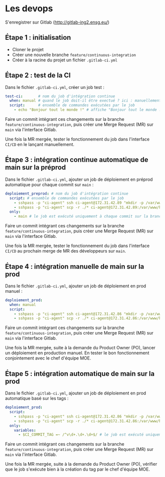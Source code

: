 # Les devops

S'enregistrer sur Gitlab (http://gitlab-ing2.ensg.eu/)

## Étape 1 : initialisation

- Cloner le projet
- Créer une nouvelle branche `feature/continuous-integration`
- Créer à la racine du projet un fichier `.gitlab-ci.yml`

## Étape 2 : test de la CI

Dans le fichier `.gitlab-ci.yml`, créer un job test :
```yaml
test-ci:       # nom du job d'intégration continue
  when: manual # quand le job doit-il être exectué ? ici : manuellement
  script:      # ensemble de commandes exécutées par le job
    - echo "Bonjour tout le monde !" # affiche "Bonjour tout le monde !"
```
Faire un commit intégrant ces changements sur la branche `feature/continuous-integration`, puis créer une Merge Request (MR) sur `main` via l'interface Gitlab.

Une fois la MR mergée, tester le fonctionnement du job dans l'interface `CI/CD` en le lançant manuellement.

## Étape 3 : intégration continue automatique de main sur la préprod

Dans le fichier `.gitlab-ci.yml`, ajouter un job de déploiement en préprod automatique pour chaque commit sur `main` :
```yaml
deploiement_preprod: # nom du job d'intégration continue
  script: # ensemble de commandes exécutées par le job
    - sshpass -p "ci-agent" ssh ci-agent@172.31.42.89 "mkdir -p /var/www/html/VOTRE_PROJET" # crée le dossier s'il n'existe pas sur la machine de préprod
    - sshpass -p "ci-agent" scp -r ./* ci-agent@172.31.42.89:/var/www/html/VOTRE_PROJET     # copie le contenu du dépôt git dans le dossier créé
  only:
    - main # le job est exécuté uniquement à chaque commit sur la branche main
```
Faire un commit intégrant ces changements sur la branche `feature/continuous-integration`, puis créer une Merge Request (MR) sur `main` via l'interface Gitlab.

Une fois la MR mergée, tester le fonctionnement du job dans l'interface `CI/CD` au prochain merge de MR des développeurs sur `main`.

## Étape 4 : intégration manuelle de main sur la prod

Dans le fichier `.gitlab-ci.yml`, ajouter un job de déploiement en prod manuel :
```yaml
deploiement_prod:
  when: manual
  script:
    - sshpass -p "ci-agent" ssh ci-agent@172.31.42.86 "mkdir -p /var/www/html/VOTRE_PROJET"
    - sshpass -p "ci-agent" scp -r ./* ci-agent@172.31.42.86:/var/www/html/VOTRE_PROJET
```
Faire un commit intégrant ces changements sur la branche `feature/continuous-integration`, puis créer une Merge Request (MR) sur `main` via l'interface Gitlab.

Une fois la MR mergée, suite à la demande du Product Owner (PO), lancer un déploiement en production manuel. En tester le bon fonctionnement conjointement avec le chef d'équipe MOE.

## Étape 5 : intégration automatique de main sur la prod

Dans le fichier `.gitlab-ci.yml`, ajouter un job de déploiement en prod automatique basé sur les tags :

```yaml
deploiement_prod:
  script:
    - sshpass -p "ci-agent" ssh ci-agent@172.31.42.86 "mkdir -p /var/www/html/VOTRE_PROJET"
    - sshpass -p "ci-agent" scp -r ./* ci-agent@172.31.42.86:/var/www/html/VOTRE_PROJET
  only:
    variables:
      - $CI_COMMIT_TAG =~ /^v\d+.\d+.\d+$/ # le job est exécuté uniquement à chaque commit dont le tag correspond à un nom du type v(nombre).(nombre).(nombre)
```

Faire un commit intégrant ces changements sur la branche `feature/continuous-integration`, puis créer une Merge Request (MR) sur `main` via l'interface Gitlab.

Une fois la MR mergée, suite à la demande du Product Owner (PO), vérifier que le job s'exécute bien à la création du tag par le chef d'équipe MOE.
